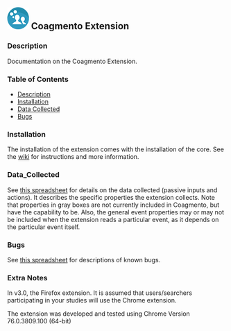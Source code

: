 ## ![Coagmento Logo](https://raw.githubusercontent.com/InfoSeeking/Coagmento/master/core/public/images/logo-small.png) Coagmento Extension ##


### Description ###

Documentation on the Coagmento Extension.



### Table of Contents
* [Description](#description)
* [Installation](#installation)
* [Data Collected](#data_collected)
* [Bugs](#bugs)


### Installation
The installation of the extension comes with the installation of the core. See the [wiki](https://github.com/InfoSeeking/Coagmento/wiki/Coagmento-Core-Installation) for instructions and more information.

### Data_Collected

See [this spreadsheet](https://github.com/InfoSeeking/Coagmento/extensions/chrome/docs/Passive_Inputs_and_Actions.xlsx) for details on the data collected (passive inputs and actions). It describes the specific properties the extension collects. Note that properties in gray boxes are not currently included in Coagmento, but have the capability to be. Also, the general event properties may or may not be included when the extension reads a particular event, as it depends on the particular event itself.

### Bugs

See [this spreadsheet](https://github.com/InfoSeeking/Coagmento/extensions/chrome/docs/Known_Bugs.xlsx) for descriptions of known bugs.

### Extra Notes ###
In v3.0, the Firefox extension. It is assumed that users/searchers participating in your studies will use the Chrome extension.

The extension was developed and tested using Chrome Version 76.0.3809.100 (64-bit)
